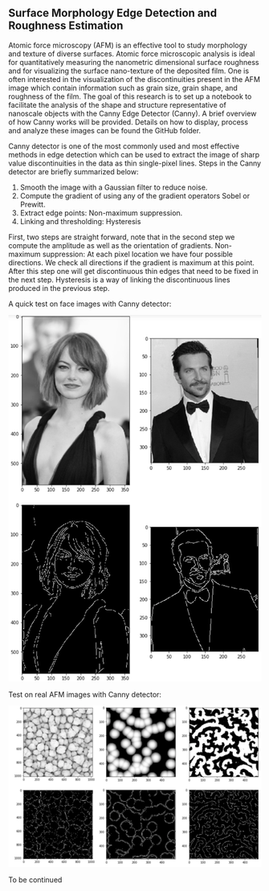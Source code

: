 ## Surface Morphology Edge Detection and Roughness Estimation

Atomic force microscopy (AFM) is an effective tool to study morphology and texture of diverse surfaces. Atomic force microscopic analysis is ideal for quantitatively measuring the nanometric dimensional surface roughness and for visualizing the surface nano-texture of the deposited film. One is often interested in the visualization of the discontinuities present in the AFM image which contain information such as grain size, grain shape, and roughness of the film. The goal of this research is to set up a notebook to facilitate the analysis of the shape and structure representative of nanoscale objects with the Canny Edge Detector (Canny). A brief overview of how Canny works will be provided. Details on how to display, process and analyze these images can be found the GitHub folder.

Canny detector is one of the most commonly used and most effective methods in edge detection which can be used to extract the image of sharp value discontinuities in the data as thin single-pixel lines. Steps in the Canny detector are briefly summarized below: 

1.  Smooth the image with a Gaussian filter to reduce noise.
2.  Compute the gradient of using any of the gradient operators Sobel or Prewitt.
3.  Extract edge points: Non-maximum suppression.
4.  Linking and thresholding: Hysteresis

First, two steps are straight forward, note that in the second step we compute the amplitude as well as the orientation of gradients. Non-maximum suppression: At each pixel location we have four possible directions. We check all directions if the gradient is maximum at this point. After this step one will get discontinuous thin edges that need to be fixed in the next step. Hysteresis is a way of linking the discontinuous lines produced in the previous step. 

A quick test on face images with Canny detector: 

![enter image description here](https://raw.githubusercontent.com/FengyuZ1994/Canny_Edge_Detector/master/test_face.png)


Test on real AFM images with Canny detector: 

![enter image description here](https://raw.githubusercontent.com/FengyuZ1994/Canny_Edge_Detector/master/test_afm.png)

To be continued
